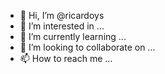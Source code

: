 - 👋 Hi, I’m @ricardoys
- 👀 I’m interested in ...
- 🌱 I’m currently learning ...
- 💞️ I’m looking to collaborate on ...
- 📫 How to reach me ...

<!---
ricardoys/ricardoys is a ✨ special ✨ repository because its `README.md` (this file) appears on your GitHub profile.
You can click the Preview link to take a look at your changes.
--->
